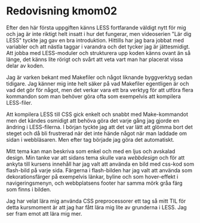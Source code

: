 ---
---
Redovisning kmom02
=========================

Efter den här första uppgiften känns LESS fortfarande väldigt nytt för mig och jag är inte riktigt helt insatt i hur det fungerar, men videoserien "Lär dig LESS" tyckte jag gav en bra introduktion. Hittills har jag bara jobbat med variabler och att nästla taggar i varandra och det tycker jag är jättesmidigt. Att jobba med LESS-moduler och strukturera upp koden känns ovant än så länge, det känns lite rörigt och svårt att veta vart man har placerat vissa delar av koden.

Jag är varken bekant med Makefiler och något liknande byggverktyg sedan tidigare. Jag känner mig inte helt säker på vad Makefiler egentligen är och vad det gör för något, men det verkar vara ett bra verktyg för att utföra flera kommandon som man behöver göra ofta som exempelvis att kompilera LESS-filer.

Att kompilera LESS till CSS gick enkelt och snabbt med Make-kommandot men det kändes osmidigt att behöva göra det varje gång jag gjorde en ändring i LESS-filerna. I början tyckte jag att det var lätt att glömma bort det steget och då bli frustrerad när det inte hände något när man laddade om sidan i webbläsaren. Men efter tag började jag göra det automatiskt.

Mitt tema kan man beskriva som enkel och med en ljus och avskalad design. Min tanke var att sidans tema skulle vara *webbdesign* och för att ankyta till kursens innehåll har jag valt att använda en bild med css-kod som flash-bild på varje sida. Färgerna i flash-bilden har jag valt att använda som dekorationsfärger på exempelvis länkar, byline och som hover-effekt i navigeringsmenyn, och webbplatsens footer har samma mörk gråa färg som finns i bilden.

Jag har velat lära mig använda CSS preprocessorer ett tag så mitt TIL för detta kursmoment är att jag har fått lära mig lite av grunderna i LESS. Jag ser fram emot att lära mig mer.
